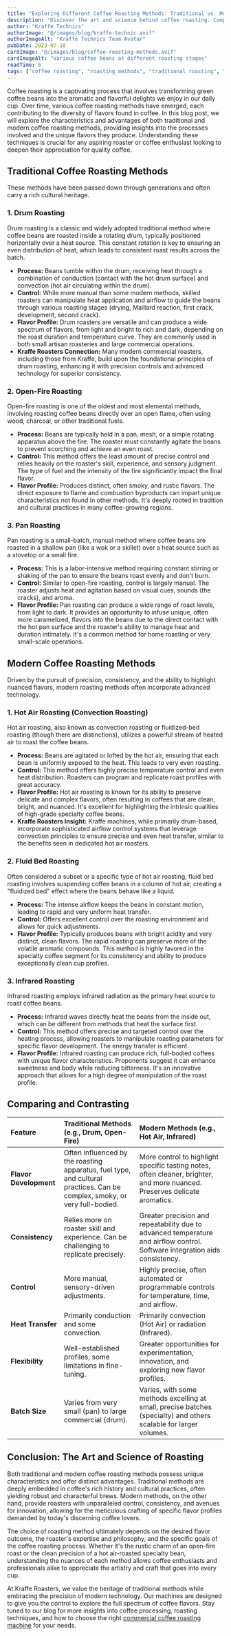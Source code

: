 ```yaml
---
title: "Exploring Different Coffee Roasting Methods: Traditional vs. Modern Approaches"
description: "Discover the art and science behind coffee roasting. Compare traditional drum and open-fire methods with modern hot air and infrared techniques to understand how each impacts flavor."
author: "Kraffe Technics"
authorImage: "@/images/blog/kraffe-technic.avif"
authorImageAlt: "Kraffe Technics Team Avatar"
pubDate: 2023-07-18
cardImage: "@/images/blog/coffee-roasting-methods.avif"
cardImageAlt: "Various coffee beans at different roasting stages"
readTime: 6
tags: ["coffee roasting", "roasting methods", "traditional roasting", "modern roasting", "flavor development", "specialty coffee"]
---
```


Coffee roasting is a captivating process that involves transforming green coffee beans into the aromatic and flavorful delights we enjoy in our daily cup. Over time, various coffee roasting methods have emerged, each contributing to the diversity of flavors found in coffee. In this blog post, we will explore the characteristics and advantages of both traditional and modern coffee roasting methods, providing insights into the processes involved and the unique flavors they produce. Understanding these techniques is crucial for any aspiring roaster or coffee enthusiast looking to deepen their appreciation for quality coffee.

## Traditional Coffee Roasting Methods

These methods have been passed down through generations and often carry a rich cultural heritage.

### 1. Drum Roasting
Drum roasting is a classic and widely adopted traditional method where coffee beans are roasted inside a rotating drum, typically positioned horizontally over a heat source. This constant rotation is key to ensuring an even distribution of heat, which leads to consistent roast results across the batch.

*   **Process:** Beans tumble within the drum, receiving heat through a combination of conduction (contact with the hot drum surface) and convection (hot air circulating within the drum).
*   **Control:** While more manual than some modern methods, skilled roasters can manipulate heat application and airflow to guide the beans through various roasting stages (drying, Maillard reaction, first crack, development, second crack).
*   **Flavor Profile:** Drum roasters are versatile and can produce a wide spectrum of flavors, from light and bright to rich and dark, depending on the roast duration and temperature curve. They are commonly used in both small artisan roasteries and large commercial operations.
*   **Kraffe Roasters Connection:** Many modern commercial roasters, including those from Kraffe, build upon the foundational principles of drum roasting, enhancing it with precision controls and advanced technology for superior consistency.

### 2. Open-Fire Roasting
Open-fire roasting is one of the oldest and most elemental methods, involving roasting coffee beans directly over an open flame, often using wood, charcoal, or other traditional fuels.

*   **Process:** Beans are typically held in a pan, mesh, or a simple rotating apparatus above the fire. The roaster must constantly agitate the beans to prevent scorching and achieve an even roast.
*   **Control:** This method offers the least amount of precise control and relies heavily on the roaster's skill, experience, and sensory judgment. The type of fuel and the intensity of the fire significantly impact the final flavor.
*   **Flavor Profile:** Produces distinct, often smoky, and rustic flavors. The direct exposure to flame and combustion byproducts can impart unique characteristics not found in other methods. It's deeply rooted in tradition and cultural practices in many coffee-growing regions.

### 3. Pan Roasting
Pan roasting is a small-batch, manual method where coffee beans are roasted in a shallow pan (like a wok or a skillet) over a heat source such as a stovetop or a small fire.

*   **Process:** This is a labor-intensive method requiring constant stirring or shaking of the pan to ensure the beans roast evenly and don't burn.
*   **Control:** Similar to open-fire roasting, control is largely manual. The roaster adjusts heat and agitation based on visual cues, sounds (the cracks), and aroma.
*   **Flavor Profile:** Pan roasting can produce a wide range of roast levels, from light to dark. It provides an opportunity to infuse unique, often more caramelized, flavors into the beans due to the direct contact with the hot pan surface and the roaster's ability to manage heat and duration intimately. It's a common method for home roasting or very small-scale operations.

## Modern Coffee Roasting Methods

Driven by the pursuit of precision, consistency, and the ability to highlight nuanced flavors, modern roasting methods often incorporate advanced technology.

### 1. Hot Air Roasting (Convection Roasting)
Hot air roasting, also known as convection roasting or fluidized-bed roasting (though there are distinctions), utilizes a powerful stream of heated air to roast the coffee beans.

*   **Process:** Beans are agitated or lofted by the hot air, ensuring that each bean is uniformly exposed to the heat. This leads to very even roasting.
*   **Control:** This method offers highly precise temperature control and even heat distribution. Roasters can program and replicate roast profiles with great accuracy.
*   **Flavor Profile:** Hot air roasting is known for its ability to preserve delicate and complex flavors, often resulting in coffees that are clean, bright, and nuanced. It's excellent for highlighting the intrinsic qualities of high-grade specialty coffee beans.
*   **Kraffe Roasters Insight:** Kraffe machines, while primarily drum-based, incorporate sophisticated airflow control systems that leverage convection principles to ensure precise and even heat transfer, similar to the benefits seen in dedicated hot air roasters.

### 2. Fluid Bed Roasting
Often considered a subset or a specific type of hot air roasting, fluid bed roasting involves suspending coffee beans in a column of hot air, creating a "fluidized bed" effect where the beans behave like a liquid.

*   **Process:** The intense airflow keeps the beans in constant motion, leading to rapid and very uniform heat transfer.
*   **Control:** Offers excellent control over the roasting environment and allows for quick adjustments.
*   **Flavor Profile:** Typically produces beans with bright acidity and very distinct, clean flavors. The rapid roasting can preserve more of the volatile aromatic compounds. This method is highly favored in the specialty coffee segment for its consistency and ability to produce exceptionally clean cup profiles.

### 3. Infrared Roasting
Infrared roasting employs infrared radiation as the primary heat source to roast coffee beans.

*   **Process:** Infrared waves directly heat the beans from the inside out, which can be different from methods that heat the surface first.
*   **Control:** This method offers precise and targeted control over the heating process, allowing roasters to manipulate roasting parameters for specific flavor development. The energy transfer is efficient.
*   **Flavor Profile:** Infrared roasting can produce rich, full-bodied coffees with unique flavor characteristics. Proponents suggest it can enhance sweetness and body while reducing bitterness. It's an innovative approach that allows for a high degree of manipulation of the roast profile.

## Comparing and Contrasting

| Feature              | Traditional Methods (e.g., Drum, Open-Fire) | Modern Methods (e.g., Hot Air, Infrared) |
| :------------------- | :------------------------------------------ | :--------------------------------------- |
| **Flavor Development** | Often influenced by the roasting apparatus, fuel type, and cultural practices. Can be complex, smoky, or very full-bodied. | More control to highlight specific tasting notes, often cleaner, brighter, and more nuanced. Preserves delicate aromatics. |
| **Consistency**      | Relies more on roaster skill and experience. Can be challenging to replicate precisely. | Greater precision and repeatability due to advanced temperature and airflow control. Software integration aids consistency. |
| **Control**            | More manual, sensory-driven adjustments.      | Highly precise, often automated or programmable controls for temperature, time, and airflow. |
| **Heat Transfer**      | Primarily conduction and some convection.     | Primarily convection (Hot Air) or radiation (Infrared). |
| **Flexibility**      | Well-established profiles, some limitations in fine-tuning. | Greater opportunities for experimentation, innovation, and exploring new flavor profiles. |
| **Batch Size**       | Varies from very small (pan) to large commercial (drum). | Varies, with some methods excelling at small, precise batches (specialty) and others scalable for larger volumes. |

## Conclusion: The Art and Science of Roasting

Both traditional and modern coffee roasting methods possess unique characteristics and offer distinct advantages. Traditional methods are deeply embedded in coffee's rich history and cultural practices, often yielding robust and characterful brews. Modern methods, on the other hand, provide roasters with unparalleled control, consistency, and avenues for innovation, allowing for the meticulous crafting of specific flavor profiles demanded by today's discerning coffee lovers.

The choice of roasting method ultimately depends on the desired flavor outcome, the roaster's expertise and philosophy, and the specific goals of the coffee roasting process. Whether it's the rustic charm of an open-fire roast or the clean precision of a hot air-roasted specialty bean, understanding the nuances of each method allows coffee enthusiasts and professionals alike to appreciate the artistry and craft that goes into every cup.

At Kraffe Roasters, we value the heritage of traditional methods while embracing the precision of modern technology. Our machines are designed to give you the control to explore the full spectrum of coffee flavors. Stay tuned to our blog for more insights into coffee processing, roasting techniques, and how to choose the right [commercial coffee roasting machine](/products/) for your needs.
